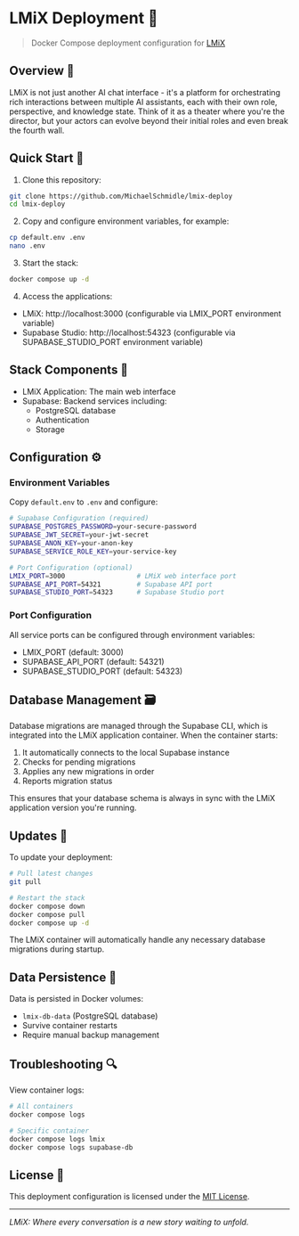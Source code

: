 # LMiX Deployment 🚀

> Docker Compose deployment configuration for [LMiX](https://github.com/MichaelSchmidle/lmix)

## Overview 🌟

LMiX is not just another AI chat interface - it's a platform for orchestrating rich interactions between multiple AI assistants, each with their own role, perspective, and knowledge state. Think of it as a theater where you're the director, but your actors can evolve beyond their initial roles and even break the fourth wall.

## Quick Start 🏃

1. Clone this repository:
  ```bash
  git clone https://github.com/MichaelSchmidle/lmix-deploy
  cd lmix-deploy
  ```
2. Copy and configure environment variables, for example:
  ```bash
  cp default.env .env
  nano .env
  ```
3. Start the stack:
  ```bash
  docker compose up -d
  ```
4. Access the applications:
- LMiX: http://localhost:3000 (configurable via LMIX_PORT environment variable)
- Supabase Studio: http://localhost:54323 (configurable via SUPABASE_STUDIO_PORT environment variable)

## Stack Components 🔧

- LMiX Application: The main web interface
- Supabase: Backend services including:
  - PostgreSQL database
  - Authentication
  - Storage

## Configuration ⚙️

### Environment Variables

Copy `default.env` to `.env` and configure:

```bash
# Supabase Configuration (required)
SUPABASE_POSTGRES_PASSWORD=your-secure-password
SUPABASE_JWT_SECRET=your-jwt-secret
SUPABASE_ANON_KEY=your-anon-key
SUPABASE_SERVICE_ROLE_KEY=your-service-key

# Port Configuration (optional)
LMIX_PORT=3000                  # LMiX web interface port
SUPABASE_API_PORT=54321         # Supabase API port
SUPABASE_STUDIO_PORT=54323      # Supabase Studio port
```

### Port Configuration

All service ports can be configured through environment variables:
- LMIX_PORT (default: 3000)
- SUPABASE_API_PORT (default: 54321)
- SUPABASE_STUDIO_PORT (default: 54323)

## Database Management 🗃️

Database migrations are managed through the Supabase CLI, which is integrated into the LMiX application container. When the container starts:

1. It automatically connects to the local Supabase instance
2. Checks for pending migrations
3. Applies any new migrations in order
4. Reports migration status

This ensures that your database schema is always in sync with the LMiX application version you're running.

## Updates 🔄

To update your deployment:

```bash
# Pull latest changes
git pull

# Restart the stack
docker compose down
docker compose pull
docker compose up -d
```

The LMiX container will automatically handle any necessary database migrations during startup.

## Data Persistence 💾

Data is persisted in Docker volumes:
- `lmix-db-data` (PostgreSQL database)
- Survive container restarts
- Require manual backup management

## Troubleshooting 🔍

View container logs:
```bash
# All containers
docker compose logs

# Specific container
docker compose logs lmix
docker compose logs supabase-db
```

## License 📄

This deployment configuration is licensed under the [MIT License](LICENSE).

---

*LMiX: Where every conversation is a new story waiting to unfold.*
